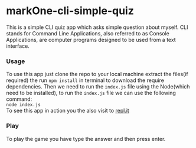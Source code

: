 # markOne-cli-simple-quiz
 This is a simple CLI quiz app which asks simple question about myself. CLI stands for Command Line Applications, also referred to as Console Applications, are computer programs designed to be used from a text interface. 

 ### Usage
 To use this app just clone the repo to your local machine extract the files(if required) the run `npm install` in terminal to download the require dependencies. Then we need to run the `index.js` file using the Node(which need to be installed), to run the `index.js` file we can use the following command:  
 ```node index.js```  
 To see this app in action you the also visit to [repl.it](https://repl.it/@theprakashkumar/markOne-cli-simple-quiz?embed=1&output=1)


### Play
To play the game you have type the answer and then press enter.
